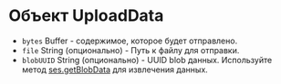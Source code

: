 # Объект UploadData

* `bytes` Buffer - содержимое, которое будет отправлено.
* `file` String (опционально) - Путь к файлу для отправки.
* `blobUUID` String (опционально) - UUID blob данных. Используйте метод [ses.getBlobData](../session.md#sesgetblobdataidentifier) для извлечения данных.